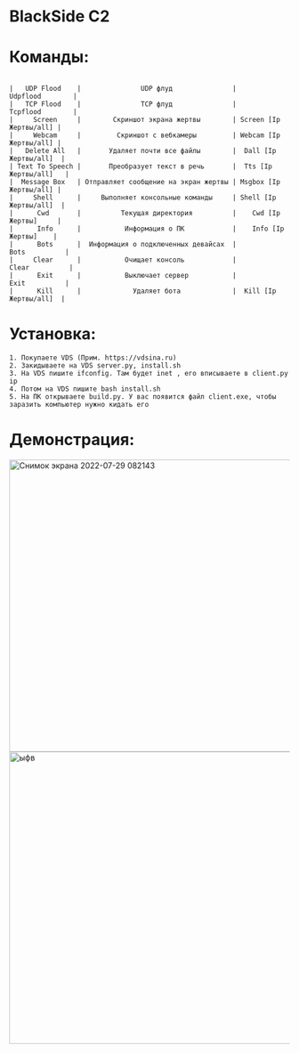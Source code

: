 #                                BlackSide C2
# Команды:
```
                          
|   UDP Flood    |               UDP флуд               |        Udpflood        |
|   TCP Flood    |               TCP флуд               |        Tcpflood        |
|     Screen     |        Скриншот экрана жертвы        | Screen [Ip Жертвы/all] |
|     Webcam     |         Скриншот с вебкамеры         | Webcam [Ip Жертвы/all] |
|   Delete All   |       Удаляет почти все файлы        |  Dall [Ip Жертвы/all]  |
| Text To Speech |       Преобразует текст в речь       |  Tts [Ip Жертвы/all]   |
|  Message Box   | Отправляет сообщение на экран жертвы | Msgbox [Ip Жертвы/all] |
|     Shell      |     Выполняет консольные команды     | Shell [Ip Жертвы/all]  |
|      Cwd       |          Текущая директория          |    Cwd [Ip Жертвы]     |
|      Info      |           Информация о ПК            |    Info [Ip Жертвы]    |
|      Bots      |  Информация о подключенных девайсах  |          Bots          |
|     Clear      |           Очищает консоль            |         Clear          |  
|      Exit      |           Выключает сервер           |          Exit          |
|      Kill      |             Удаляет бота             |  Kill [Ip Жертвы/all]  |

```
# Установка:
```
1. Покупаете VDS (Прим. https://vdsina.ru)
2. Закидываете на VDS server.py, install.sh
3. На VDS пишите ifconfig. Там будет inet , его вписываете в client.py ip
4. Потом на VDS пишите bash install.sh
5. На ПК открываете build.py. У вас появится файл client.exe, чтобы заразить компьютер нужно кидать его 
```
# Демонстрация:

<img width="525" alt="Снимок экрана 2022-07-29 082143" src="https://user-images.githubusercontent.com/102496559/181713284-14b85f96-1fc5-49da-a3f5-2b2449f1e95a.png">
<img width="525" alt="ыфв" src="https://user-images.githubusercontent.com/102496559/181713288-14afa453-cced-4d72-a41d-04c3700ec516.png">
